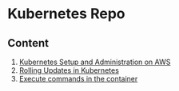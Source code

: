 # Kubernetes Repo

## Content

1. [Kubernetes Setup and Administration on AWS](./kube_basics/README.md)
2. [Rolling Updates in Kubernetes](./rolling_updates/README.md)
3. [Execute commands in the container](./controllers/Controllers.md)
